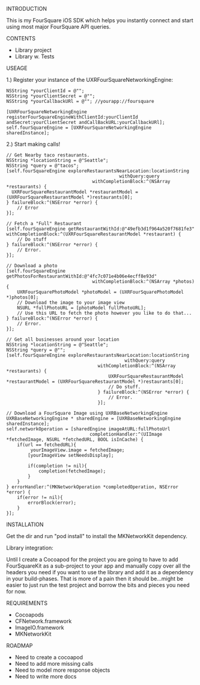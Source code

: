 INTRODUCTION

This is my FourSquare iOS SDK which helps you instantly connect and start using most major FourSquare API queries.

CONTENTS

- Library project
- Library w. Tests

USEAGE

1.) Register your instance of the UXRFourSquareNetworkingEngine:

    NSString *yourClientId = @"";
    NSString *yourClientSecret = @"";
    NSString *yourCallbackURl = @""; //yourapp://foursquare
    
    [UXRFourSquareNetworkingEngine registerFourSquareEngineWithClientId:yourClientId andSecret:yourClientSecret andCallBackURL:yourCallbackURl];
    self.fourSquareEngine = [UXRFourSquareNetworkingEngine sharedInstance];
    
2.) Start making calls!

    // Get Nearby taco restaurants.
    NSString *locationString = @"Seattle";
    NSString *query = @"tacos";
    [self.fourSquareEngine exploreRestaurantsNearLocation:locationString
                                              withQuery:query
                                    withCompletionBlock:^(NSArray *restaurants) {
      UXRFourSquareRestaurantModel *restaurantModel = (UXRFourSquareRestaurantModel *)restaurants[0];
    } failureBlock:^(NSError *error) {
        // Error
    }];
  
    // Fetch a "Full" Restaurant
    [self.fourSquareEngine getRestaurantWithId:@"49efb3d1f964a520f7681fe3" withCompletionBlock:^(UXRFourSquareRestaurantModel *restaurant) {
        // Do stuff
    } failureBlock:^(NSError *error) {
        // Error.
    }];
  
    // Download a photo
    [self.fourSquareEngine getPhotosForRestaurantWithId:@"4fc7c071e4b06e4ecff8e93d"
                                    withCompletionBlock:^(NSArray *photos) {
        UXRFourSquarePhotoModel *photoModel = (UXRFourSquarePhotoModel *)photos[0];
        // Download the image to your image view 
        NSURL *fullPhotoURL = [photoModel fullPhotoURL];
        // Use this URL to fetch the photo however you like to do that...
    } failureBlock:^(NSError *error) {
        // Error.
    }];
    
    // Get all businesses around your location
    NSString *locationString = @"Seattle";
    NSString *query = @"";
    [self.fourSquareEngine exploreRestaurantsNearLocation:locationString
                                                withQuery:query
                                      withCompletionBlock:^(NSArray *restaurants) {
                                          UXRFourSquareRestaurantModel *restaurantModel = (UXRFourSquareRestaurantModel *)restaurants[0];
                                          // Do stuff.
                                      } failureBlock:^(NSError *error) {
                                          // Error.
                                      }];

    // Download a FourSquare Image using UXRBaseNetworkingEngine
    UXRBaseNetworkingEngine * sharedEngine = [UXRBaseNetworkingEngine sharedInstance];
    self.networkOperation = [sharedEngine imageAtURL:fullPhotoUrl
                                   completionHandler:^(UIImage *fetchedImage, NSURL *fetchedURL, BOOL isInCache) {
        if(url == fetchedURL){
             yourImageView.image = fetchedImage;
            [yourImageView setNeedsDisplay];
            
            if(completion != nil){
                completion(fetchedImage);
            }
        }
    } errorHandler:^(MKNetworkOperation *completedOperation, NSError *error) {
        if(error != nil){
            errorBlock(error);
        }
    }];
    
INSTALLATION

Get the dir and run "pod install" to install the MKNetworkKit dependency. 

Library integration:

Until I create a Cocoapod for the project you are going to have to add FourSquareKit as a sub-project to your app and manually
copy over all the headers you need if you want to use the library and add it as a dependency in your build-phases. That is more
of a pain then it should be...might be easier to just run the test project and borrow the bits and pieces you need for now.

REQUIREMENTS

- Cocoapods
- CFNetwork.framework
- ImageIO.framework
- MKNetworkKit

ROADMAP

- Need to create a cocoapod
- Need to add more missing calls
- Need to model more response objects
- Need to write more docs
